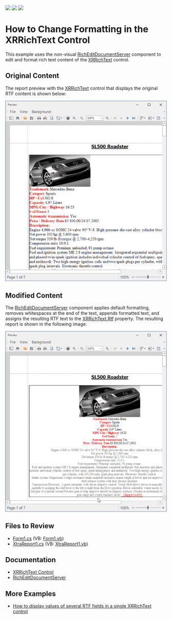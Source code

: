 <!-- default badges list -->
![](https://img.shields.io/endpoint?url=https://codecentral.devexpress.com/api/v1/VersionRange/128602054/22.1.3%2B)
[![](https://img.shields.io/badge/Open_in_DevExpress_Support_Center-FF7200?style=flat-square&logo=DevExpress&logoColor=white)](https://supportcenter.devexpress.com/ticket/details/E3449)
[![](https://img.shields.io/badge/📖_How_to_use_DevExpress_Examples-e9f6fc?style=flat-square)](https://docs.devexpress.com/GeneralInformation/403183)
<!-- default badges end -->
# How to Change Formatting in the XRRichText Control

This example uses the non-visual [RichEditDocumentServer](https://docs.devexpress.com/OfficeFileAPI/DevExpress.XtraRichEdit.RichEditDocumentServer) component to edit and format rich text content of the [XRRichText](https://docs.devexpress.com/XtraReports/DevExpress.XtraReports.UI.XRRichText) control. 

## Original Content
The report preview with the [XRRichText](https://docs.devexpress.com/XtraReports/DevExpress.XtraReports.UI.XRRichText) control that displays the original RTF content is shown below:

![Report with XRRichText Control Before Formatting](Images/original.png)

## Modified Content

The [RichEditDocumentServer](https://docs.devexpress.com/OfficeFileAPI/DevExpress.XtraRichEdit.RichEditDocumentServer) component applies default formatting, removes whitespaces at the end of the text, appends formatted text, and assigns the resulting RTF text to the [XRRichText.Rtf](https://docs.devexpress.com/XtraReports/DevExpress.XtraReports.UI.XRRichText.Rtf) property. The resulting report is shown in the following image:

![Report with XRRichText Control After Formatting](Images/formatted.png)

## Files to Review

* [Form1.cs](./CS/Form1.cs) (VB: [Form1.vb](./VB/Form1.vb))
* [XtraReport1.cs](./CS/XtraReport1.cs) (VB: [XtraReport1.vb](./VB/XtraReport1.vb))

## Documentation

- [XRRichText Control](https://docs.devexpress.com/XtraReports/DevExpress.XtraReports.UI.XRRichText)
- [RichEditDocumentServer](https://docs.devexpress.com/OfficeFileAPI/DevExpress.XtraRichEdit.RichEditDocumentServer)

## More Examples

- [How to display values of several RTF fields in a single XRRichText control](https://github.com/DevExpress-Examples/Reporting_how-to-display-values-of-several-rtf-fields-in-a-single-xrrichtext-control-e3416)
